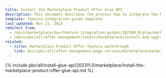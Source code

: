 ```yaml
---
title: Install the Marketplace Product Offer Glue API
description: This document describes the process how to integrate the Marketplace Product Offer Glue API feature into a Spryker project.
template: feature-integration-guide-template
last_updated: Nov 21, 2023
redirect_from:
  - /docs/marketplace/dev/feature-integration-guides/202200.0/glue/marketplace-product-offer-feature-integration.html
  - /docs/pbc/all/offer-management/latest/marketplace/install-and-upgrade/install-glue-api/install-the-marketplace-product-offer-glue-api.html
related:
  - title: Marketplace Product Offer feature walkthrough
    link: docs/pbc/all/offer-management/page.version/marketplace/marketplace-merchant-portal-product-offer-management-feature-overview.html
---
```


{% include pbc/all/install-glue-api/202311.0/marketplace/install-the-marketplace-product-offer-glue-api.md %} <!-- To edit, see /_includes/pbc/all/install-glue-api/202311.0/marketplace/install-the-marketplace-product-offer-glue-api.md -->
